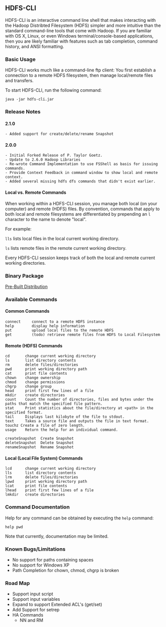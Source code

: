 ## HDFS-CLI

HDFS-CLI is an interactive command line shell that makes interacting with the Hadoop Distribted Filesystem (HDFS)
simpler and more intuitive than the standard command-line tools that come with Hadoop. If you are familiar with OS X, Linux, or even Windows terminal/console-based applications, then you are likely familiar with features such as tab completion, command history, and ANSI formatting.

### Basic Usage
HDFS-CLI works much like a command-line ftp client: You first establish a connection to a remote HDFS filesystem,
then manage local/remote files and transfers.

To start HDFS-CLI, run the following command:

	java -jar hdfs-cli.jar

### Release Notes

#### 2.1.0

	- Added support for create/delete/rename Snapshot

#### 2.0.0

	- Initial Forked Release of P. Taylor Goetz.
	- Update to 2.6.0 Hadoop Libraries
	- Re-wrote Command Implementation to use FSShell as basis for issuing commands.
	- Provide Context Feedback in command window to show local and remote context.
	- Added several missing hdfs dfs commands that didn't exist earlier.

#### Local vs. Remote Commands
When working within a HDFS-CLI session, you manage both local (on your computer) and remote (HDFS) files. By convention, commands that apply to both local and remote filesystems are differentiated by prepending an `l`
character to the name to denote "local".

For example:

`lls` lists local files in the local current working directory.

`ls` lists remote files in the remote current working directory.

Every HDFS-CLI session keeps track of both the local and remote current working directories.

### Binary Package

[Pre-Built Distribution](https://github.com/dstreev/hdfs-cli/releases)

### Available Commands

#### Common Commands
	connect		connect to a remote HDFS instance
	help		display help information
	put			upload local files to the remote HDFS
    get			(todo) retrieve remote files from HDFS to Local Filesystem

#### Remote (HDFS) Commands
	cd		 change current working directory
	ls		 list directory contents
	rm		 delete files/directories
	pwd		 print working directory path
	cat		 print file contents
	chown	 change ownership
	chmod	 change permissions
	chgrp	 change group
	head	 print first few lines of a file
	mkdir	 create directories
	count    Count the number of directories, files and bytes under the paths that match the specified file pattern.
	stat     Print statistics about the file/directory at <path> in the specified format.
	tail     Displays last kilobyte of the file to stdout.
	text	 Takes a source file and outputs the file in text format.
	touchz Create a file of zero length.
	usage	 Return the help for an individual command.

	createSnapshot	Create Snapshot
	deleteSnapshot	Delete Snapshot
	renameSnapshot	Rename Snapshot

#### Local (Local File System) Commands
	lcd		 change current working directory
	lls		 list directory contents
	lrm		 delete files/directories
	lpwd	 print working directory path
	lcat	 print file contents
	lhead	 print first few lines of a file
	lmkdir	 create directories
	
### Command Documentation
Help for any command can be obtained by executing the `help` command:

	help pwd

Note that currently, documentation may be limited.


### Known Bugs/Limitations

* No support for paths containing spaces
* No support for Windows XP
* Path Completion for chown, chmod, chgrp is broken

### Road Map

- Support input script
- Support input variables
- Expand to support Extended ACL's (get/set)
- Add Support for setrep
- HA Commands
	- NN and RM
	




